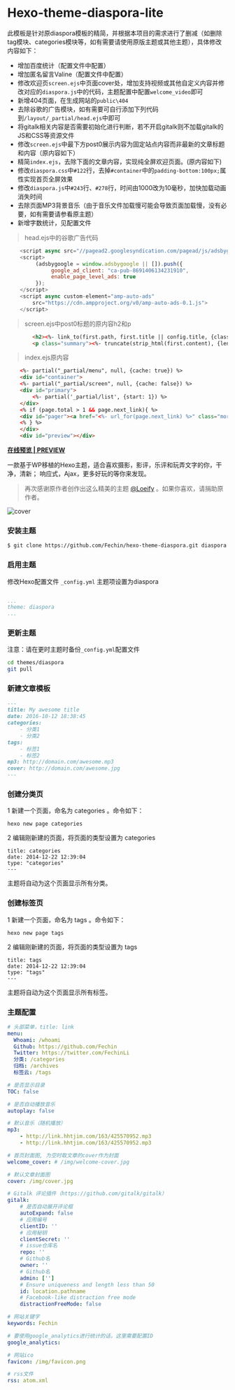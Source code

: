 # Hexo-theme-diaspora-lite

此模板是针对原diaspora模板的精简，并根据本项目的需求进行了删减（如删除tag模块、categories模块等，如有需要请使用原版主题或其他主题），具体修改内容如下：

- 增加百度统计（配置文件中配置）
- 增加匿名留言Valine（配置文件中配置）
- 修改欢迎页`screen.ejs`中页面cover处，增加支持视频或其他自定义内容并修改对应的`diaspora.js`中的代码，主题配置中配置`welcome_video`即可
- 新增404页面，在生成网站的`public\404`
- 去除谷歌的广告模块，如有需要可自行添加下列代码到`/layout/_partial/head.ejs`中即可
- 将gitalk相关内容是否需要初始化进行判断，若不开启gitalk则不加载gitalk的JS和CSS等资源文件
- 修改`screen.ejs`中最下方post0展示内容为固定站点内容而非最新的文章标题和内容（原内容如下）
- 精简`index.ejs`，去除下面的文章内容，实现纯全屏欢迎页面。(原内容如下)
- 修改`diaspora.css`中`#122`行，去掉`#container`中的`padding-bottom:100px;`属性实现首页全屏效果
- 修改`diaspora.js`中`#243`行、`#278`行，时间由1000改为10毫秒，加快加载动画消失时间
- 去除页面MP3背景音乐（由于音乐文件加载慢可能会导致页面加载慢，没有必要，如有需要请参看原主题）
- 新增字数统计，见配置文件

> head.ejs中的谷歌广告代码

```js
    <script async src="//pagead2.googlesyndication.com/pagead/js/adsbygoogle.js"></script>
    <script>
         (adsbygoogle = window.adsbygoogle || []).push({
              google_ad_client: "ca-pub-8691406134231910",
              enable_page_level_ads: true
         });
    </script>
    <script async custom-element="amp-auto-ads"
        src="https://cdn.ampproject.org/v0/amp-auto-ads-0.1.js">
    </script>
```

> screen.ejs中post0标题的原内容h2和p

```html
        <h2><%- link_to(first.path, first.title || config.title, {class: "posttitle"}) %></h2>
        <p class="summary"><%- truncate(strip_html(first.content), {length: 60, omission: '...'}) %></p>
```

> index.ejs原内容

```html
    <%- partial("_partial/menu", null, {cache: true}) %>
    <div id="container">
    <%- partial("_partial/screen", null, {cache: false}) %>
    <div id="primary">
        <%- partial('_partial/list', {start: 1}) %>
    </div>
    <% if (page.total > 1 && page.next_link){ %>
    <div id="pager"><a href="<%- url_for(page.next_link) %>" class="more">加载更多</a></div>
    <% } %>
    </div>
    <div id="preview"></div>
```


**[在线预览 | PREVIEW ](http://fech.in)**

一款基于WP移植的Hexo主题，适合喜欢摄影，影评，乐评和玩弄文字的你，干净，清新； 响应式，Ajax，更多好玩的等你来发现。 

> 再次感谢原作者创作出这么精美的主题 [@Loeify](https://github.com/LoeiFy/Diaspora) 。如果你喜欢，请捐助原作者。

![cover](https://fech.in/static/images/Diaspora.jpg)


### 安装主题

``` bash
$ git clone https://github.com/Fechin/hexo-theme-diaspora.git diaspora
```


### 启用主题

修改Hexo配置文件 `_config.yml` 主题项设置为diaspora


``` yaml

...
theme: diaspora
...
```
### 更新主题

注意：请在更时主题时备份`_config.yml`配置文件

``` bash
cd themes/diaspora
git pull
```


### 新建文章模板

``` markdown
---
title: My awesome title
date: 2016-10-12 18:38:45
categories: 
    - 分类1
    - 分类2
tags: 
    - 标签1
    - 标签2
mp3: http://domain.com/awesome.mp3
cover: http://domain.com/awesome.jpg
---
```

### 创建分类页
1 新建一个页面，命名为 categories 。命令如下：
```
hexo new page categories
```
2 编辑刚新建的页面，将页面的类型设置为 categories
```
title: categories
date: 2014-12-22 12:39:04
type: "categories"
---
```
主题将自动为这个页面显示所有分类。

### 创建标签页
1 新建一个页面，命名为 tags 。命令如下：
```
hexo new page tags
```
2 编辑刚新建的页面，将页面的类型设置为 tags
```
title: tags
date: 2014-12-22 12:39:04
type: "tags"
---
```
主题将自动为这个页面显示所有标签。


### 主题配置
```yml
# 头部菜单，title: link
menu:
  Whoami: /whoami
  Github: https://github.com/Fechin
  Twitter: https://twitter.com/FechinLi
  分类: /categories
  归档: /archives
  标签云: /tags

# 是否显示目录
TOC: false

# 是否自动播放音乐
autoplay: false

# 默认音乐（随机播放）
mp3: 
    - http://link.hhtjim.com/163/425570952.mp3
    - http://link.hhtjim.com/163/425570952.mp3

# 首页封面图, 为空时取文章的cover作为封面
welcome_cover: # /img/welcome-cover.jpg

# 默认文章封面图
cover: /img/cover.jpg

# Gitalk 评论插件（https://github.com/gitalk/gitalk）
gitalk:
    # 是否自动展开评论框
    autoExpand: false
    # 应用编号
    clientID: ''
    # 应用秘钥
    clientSecret: ''
    # issue仓库名
    repo: ''
    # Github名
    owner: ''
    # Github名
    admin: ['']
    # Ensure uniqueness and length less than 50
    id: location.pathname
    # Facebook-like distraction free mode
    distractionFreeMode: false

# 网站关键字
keywords: Fechin

# 要使用google_analytics进行统计的话，这里需要配置ID
google_analytics: 

# 网站ico
favicon: /img/favicon.png

# rss文件
rss: atom.xml
```

